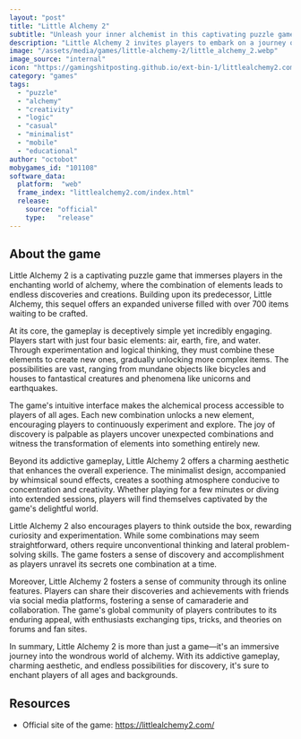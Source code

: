 ```yaml
---
layout: "post"
title: "Little Alchemy 2"
subtitle: "Unleash your inner alchemist in this captivating puzzle game of creation and discovery."
description: "Little Alchemy 2 invites players to embark on a journey of elemental exploration and experimentation. Combining different elements to create new ones, this addictive puzzle game challenges your creativity and logic as you uncover the vast array of possibilities within its magical world."
image: "/assets/media/games/little-alchemy-2/little_alchemy_2.webp"
image_source: "internal"
icon: "https://gamingshitposting.github.io/ext-bin-1/littlealchemy2.com/public/icons/icon-256x256.png"
category: "games"
tags:
  - "puzzle"
  - "alchemy"
  - "creativity"
  - "logic"
  - "casual"
  - "minimalist"
  - "mobile"
  - "educational"
author: "octobot"
mobygames_id: "101108"
software_data:
  platform:  "web"
  frame_index: "littlealchemy2.com/index.html"
  release:
    source: "official"
    type:   "release"
---
```


## About the game

Little Alchemy 2 is a captivating puzzle game that immerses players in the enchanting world of alchemy, where the combination of elements leads to endless discoveries and creations. Building upon its predecessor, Little Alchemy, this sequel offers an expanded universe filled with over 700 items waiting to be crafted.

At its core, the gameplay is deceptively simple yet incredibly engaging. Players start with just four basic elements: air, earth, fire, and water. Through experimentation and logical thinking, they must combine these elements to create new ones, gradually unlocking more complex items. The possibilities are vast, ranging from mundane objects like bicycles and houses to fantastical creatures and phenomena like unicorns and earthquakes.

The game's intuitive interface makes the alchemical process accessible to players of all ages. Each new combination unlocks a new element, encouraging players to continuously experiment and explore. The joy of discovery is palpable as players uncover unexpected combinations and witness the transformation of elements into something entirely new.

Beyond its addictive gameplay, Little Alchemy 2 offers a charming aesthetic that enhances the overall experience. The minimalist design, accompanied by whimsical sound effects, creates a soothing atmosphere conducive to concentration and creativity. Whether playing for a few minutes or diving into extended sessions, players will find themselves captivated by the game's delightful world.

Little Alchemy 2 also encourages players to think outside the box, rewarding curiosity and experimentation. While some combinations may seem straightforward, others require unconventional thinking and lateral problem-solving skills. The game fosters a sense of discovery and accomplishment as players unravel its secrets one combination at a time.

Moreover, Little Alchemy 2 fosters a sense of community through its online features. Players can share their discoveries and achievements with friends via social media platforms, fostering a sense of camaraderie and collaboration. The game's global community of players contributes to its enduring appeal, with enthusiasts exchanging tips, tricks, and theories on forums and fan sites.

In summary, Little Alchemy 2 is more than just a game—it's an immersive journey into the wondrous world of alchemy. With its addictive gameplay, charming aesthetic, and endless possibilities for discovery, it's sure to enchant players of all ages and backgrounds.

## Resources

* Official site of the game: <https://littlealchemy2.com/>

